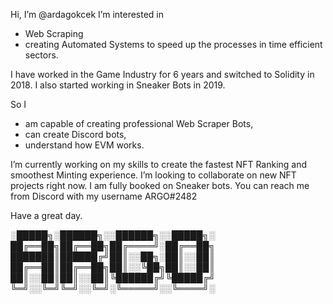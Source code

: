Hi, I’m @ardagokcek
I’m interested in 
- Web Scraping
- creating Automated Systems to speed up the processes in time efficient sectors.

I have worked in the Game Industry for 6 years and switched to Solidity in 2018. I also started working in Sneaker Bots in 2019.

So I
- am capable of creating professional Web Scraper Bots,
- can create Discord bots,
- understand how EVM works.

I’m currently working on my skills to create the fastest NFT Ranking and smoothest Minting experience.
I’m looking to collaborate on new NFT projects right now. I am fully booked on Sneaker bots.
You can reach me from Discord with my username ARGO#2482

Have a great day.


░█████╗░██████╗░░██████╗░░█████╗░
██╔══██╗██╔══██╗██╔════╝░██╔══██╗
███████║██████╔╝██║░░██╗░██║░░██║
██╔══██║██╔══██╗██║░░╚██╗██║░░██║
██║░░██║██║░░██║╚██████╔╝╚█████╔╝
╚═╝░░╚═╝╚═╝░░╚═╝░╚═════╝░░╚════╝░
